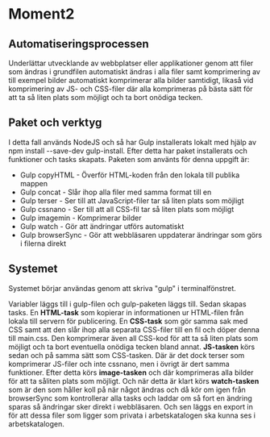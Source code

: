 # Moment2

## Automatiseringsprocessen 
Underlättar utvecklande av webbplatser eller applikationer genom att filer som ändras i grundfilen automatiskt ändras i alla filer samt komprimering av till exempel bilder automatiskt komprimerar alla bilder samtidigt, likaså vid komprimering av JS- och CSS-filer där alla komprimeras på bästa sätt för att ta så liten plats som möjligt och ta bort onödiga tecken.

## Paket och verktyg
I detta fall används NodeJS och så har Gulp installerats lokalt med hjälp av npm install --save-dev gulp-install. Efter detta har paket installerats och funktioner och tasks skapats. Paketen som använts för denna uppgift är:

* Gulp copyHTML - Överför HTML-koden från den lokala till publika mappen
* Gulp concat - Slår ihop alla filer med samma format till en
* Gulp terser - Ser till att JavaScript-filer tar så liten plats som möjligt
* Gulp cssnano - Ser till att all CSS-fil tar så liten plats som möjligt
* Gulp imagemin - Komprimerar bilder
* Gulp watch - Gör att ändringar utförs automatiskt
* Gulp browserSync - Gör att webbläsaren uppdaterar ändringar som görs i filerna direkt

## Systemet
Systemet börjar användas genom att skriva "gulp" i terminalfönstret.

Variabler läggs till i gulp-filen och gulp-paketen läggs till. Sedan skapas tasks. En **HTML-task** som kopierar in informationen ur HTML-filen från lokala till servern för publicering. En **CSS-task** som gör samma sak med CSS samt att den slår ihop alla separata CSS-filer till en fil och döper denna till main.css. Den komprimerar även all CSS-kod för att ta så liten plats som möjligt och ta bort eventuella onödiga tecken bland annat. **JS-tasken** körs sedan och på samma sätt som CSS-tasken. Där är det dock terser som komprimerar JS-filer och inte cssnano, men i övrigt är dert samma funktioner. Efter detta körs **image-tasken** och där komprimeras alla bilder för att ta såliten plats som möjligt. Och när detta är klart körs **watch-tasken** som är den som håller koll på när något ändras och då kör om igen från browserSync som kontrollerar alla tasks och laddar om så fort en ändring sparas så ändringar sker direkt i webbläsaren. Och sen läggs en export in för att dessa filer som ligger som privata i arbetskatalogen ska kunna ses i arbetskatalogen.
